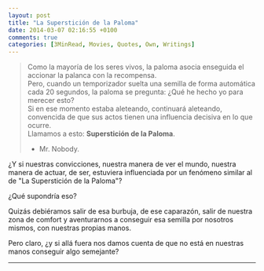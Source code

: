 ```yaml
---
layout: post
title: "La Superstición de la Paloma"
date: 2014-03-07 02:16:55 +0100
comments: true
categories: [3MinRead, Movies, Quotes, Own, Writings]
---
```


> Como la mayoría de los seres vivos, la paloma asocia enseguida el accionar la palanca con la recompensa.  
> Pero, cuando un temporizador suelta una semilla de forma automática cada 20 segundos, la paloma se pregunta: ¿Qué he hecho yo para merecer esto?  
> Si en ese momento estaba aleteando, continuará aleteando, convencida de que sus actos tienen una influencia decisiva en lo que ocurre.  
> Llamamos a esto: __Superstición de la Paloma__.  
> 
> - Mr. Nobody.

¿Y si nuestras convicciones, nuestra manera de ver el mundo, nuestra manera de actuar, de ser, estuviera influenciada por un fenómeno similar al de "La Superstición de la Paloma"?

¿Qué supondría eso?

Quizás debiéramos salir de esa burbuja, de ese caparazón, salir de nuestra zona de comfort y aventurarnos a conseguir esa semilla por nosotros mismos, con nuestras propias manos.

Pero claro, ¿y si allá fuera nos damos cuenta de que no está en nuestras manos conseguir algo semejante?

---
